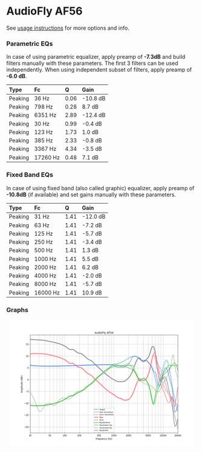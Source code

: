 # AudioFly AF56
See [usage instructions](https://github.com/jaakkopasanen/AutoEq#usage) for more options and info.

### Parametric EQs
In case of using parametric equalizer, apply preamp of **-7.3dB** and build filters manually
with these parameters. The first 3 filters can be used independently.
When using independent subset of filters, apply preamp of **-6.0 dB**.

| Type    | Fc       |    Q | Gain     |
|:--------|:---------|:-----|:---------|
| Peaking | 36 Hz    | 0.06 | -10.8 dB |
| Peaking | 798 Hz   | 0.28 | 8.7 dB   |
| Peaking | 6351 Hz  | 2.89 | -12.4 dB |
| Peaking | 30 Hz    | 0.99 | -0.4 dB  |
| Peaking | 123 Hz   | 1.73 | 1.0 dB   |
| Peaking | 385 Hz   | 2.33 | -0.8 dB  |
| Peaking | 3367 Hz  | 4.34 | -3.5 dB  |
| Peaking | 17260 Hz | 0.48 | 7.1 dB   |

### Fixed Band EQs
In case of using fixed band (also called graphic) equalizer, apply preamp of **-10.8dB**
(if available) and set gains manually with these parameters.

| Type    | Fc       |    Q | Gain     |
|:--------|:---------|:-----|:---------|
| Peaking | 31 Hz    | 1.41 | -12.0 dB |
| Peaking | 63 Hz    | 1.41 | -7.2 dB  |
| Peaking | 125 Hz   | 1.41 | -5.7 dB  |
| Peaking | 250 Hz   | 1.41 | -3.4 dB  |
| Peaking | 500 Hz   | 1.41 | 1.3 dB   |
| Peaking | 1000 Hz  | 1.41 | 5.5 dB   |
| Peaking | 2000 Hz  | 1.41 | 6.2 dB   |
| Peaking | 4000 Hz  | 1.41 | -2.0 dB  |
| Peaking | 8000 Hz  | 1.41 | -5.7 dB  |
| Peaking | 16000 Hz | 1.41 | 10.9 dB  |

### Graphs
![](./AudioFly%20AF56.png)